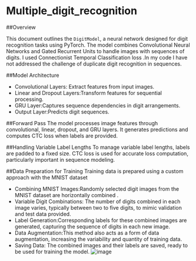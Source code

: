 # Multiple_digit_recognition

##Overview

This document outlines the `DigitModel`, a neural network designed for digit recognition tasks using PyTorch. The model combines Convolutional Neural Networks  and Gated Recurrent Units to handle images with sequences of digits. I used Connectionist Temporal Classification loss .In my code I have not addressed the  challenge of duplicate digit recognition in sequences.

##Model Architecture
- Convolutional Layers: Extract features from input images.
- Linear and Dropout Layers:Transform features for sequential processing.
- GRU Layer:Captures sequence dependencies in digit arrangements.
- Output Layer:Predicts digit sequences.

##Forward Pass
The model processes image features through convolutional, linear, dropout, and GRU layers. It generates predictions and computes CTC loss when labels are provided.

##Handling Variable Label Lengths
To manage variable label lengths, labels are padded to a fixed size. CTC loss is used for accurate loss computation, particularly important in sequence modeling.


##Data Preparation for Training
Training data is prepared using a custom approach with the MNIST dataset

- Combining MNIST Images:Randomly selected digit images from the MNIST dataset are horizontally combined .
- Variable Digit Combinations: The number of digits combined in each image varies, typically between two to five digits, to mimic validation and test data provided.
- Label Generation:Corresponding labels for these combined images are generated, capturing the sequence of digits in each new image.
- Data Augmentation:This method also acts as a form of data augmentation, increasing the variability and quantity of training data.
- Saving Data: The combined images and their labels are saved, ready to be used for training the model.
![image](https://github.com/Tarakzai/Multiple_digit_recognition/assets/80420558/cdf7b7e2-61d3-4106-b4e3-68000a7e07a5)
